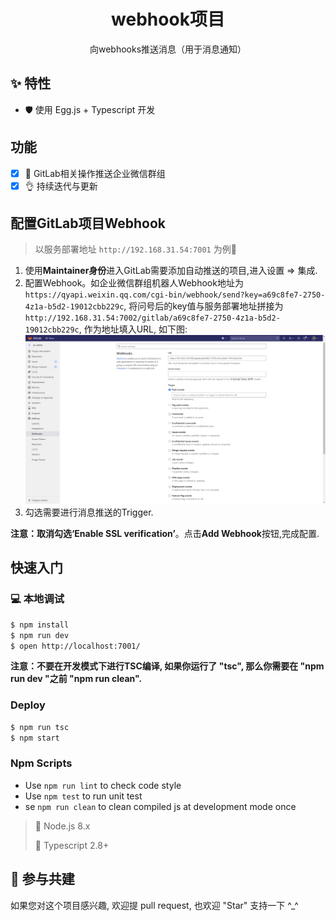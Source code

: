 <div align="center">
  <h1>webhook项目</h1>
  <p>向webhooks推送消息（用于消息通知）</p>
</div>

## ✨ 特性

- 🛡 使用 Egg.js + Typescript 开发

## 功能

- [X] 🔨 GitLab相关操作推送企业微信群组
- [X] 👌 持续迭代与更新

## 配置GitLab项目Webhook

> 以服务部署地址 `http://192.168.31.54:7001` 为例🌰

1. 使用**Maintainer身份**进入GitLab需要添加自动推送的项目,进入设置 => 集成.
2. 配置Webhook。如企业微信群组机器人Webhook地址为 `https://qyapi.weixin.qq.com/cgi-bin/webhook/send?key=a69c8fe7-2750-4z1a-b5d2-19012cbb229c`, 将问号后的key值与服务部署地址拼接为`http://192.168.31.54:7002/gitlab/a69c8fe7-2750-4z1a-b5d2-19012cbb229c`, 作为地址填入URL, 如下图:
![GitLab设置](screenshots/settings-webhooks.png "GitLab设置")
3. 勾选需要进行消息推送的Trigger.

**注意：取消勾选‘Enable SSL verification’**。点击**Add Webhook**按钮,完成配置.

## 快速入门

### 💻 本地调试

```bash
$ npm install
$ npm run dev
$ open http://localhost:7001/
```

**注意：不要在开发模式下进行TSC编译, 如果你运行了 "tsc", 那么你需要在 "npm run dev "之前 "npm run clean".**

### Deploy

```bash
$ npm run tsc
$ npm start
```

### Npm Scripts

- Use `npm run lint` to check code style
- Use `npm test` to run unit test
- se `npm run clean` to clean compiled js at development mode once

> 📢 Node.js 8.x
>
> 📢 Typescript 2.8+

## 🤝 参与共建

如果您对这个项目感兴趣, 欢迎提 pull request, 也欢迎 "Star" 支持一下 ^\_^
